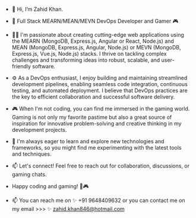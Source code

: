 - 👋 Hi, I’m Zahid Khan.

- 🚀 Full Stack MEARN/MEAN/MEVN DevOps Developer and Gamer 🎮

- 👨‍💻 I'm passionate about creating cutting-edge web applications using the MEARN (MongoDB, Express.js, Angular or React, Node.js) and MEAN (MongoDB, Express.js, Angular, Node.js) or MEVN (MongoDB, Express.js, Vue.js, Node.js) stacks. I thrive on tackling complex challenges and transforming ideas into robust, scalable, and user-friendly software.

- ⚙️ As a DevOps enthusiast, I enjoy building and maintaining streamlined development pipelines, enabling seamless code integration, continuous testing, and automated deployment. I believe that DevOps practices are the key to efficient collaboration and successful software delivery.

- 🎮 When I'm not coding, you can find me immersed in the gaming world. Gaming is not only my favorite pastime but also a great source of inspiration for innovative problem-solving and creative thinking in my development projects.

- 🌱 I'm always eager to learn and explore new technologies and frameworks, so you might find me experimenting with the latest tools and techniques.

- 📫 Let's connect! Feel free to reach out for collaboration, discussions, or gaming chats.

- Happy coding and gaming! 🚀🎮

- 📫 You can reach me on ✨ +91 9648409632 or you can contact me on my email >>> ✨ zahid.khan846@hotmail.com

